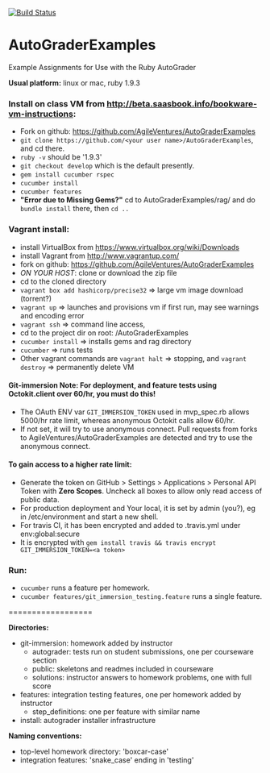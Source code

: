 [![Build Status](https://travis-ci.org/AgileVentures/AutoGraderExamples.png)](https://travis-ci.org/AgileVentures/AutoGraderExamples)

AutoGraderExamples
==================

Example Assignments for Use with the Ruby AutoGrader

**Usual platform:** linux or mac, ruby 1.9.3


### **Install on class VM from http://beta.saasbook.info/bookware-vm-instructions:**
- Fork on github: https://github.com/AgileVentures/AutoGraderExamples
- `git clone https://github.com/<your user name>/AutoGraderExamples`, and cd there.
- `ruby -v` should be '1.9.3'
- `git checkout develop` which is the default presently.
- `gem install cucumber rspec`
- `cucumber install`
- `cucumber features`
- **"Error due to Missing Gems?"** cd to AutoGraderExamples/rag/ and do `bundle install` there, then `cd ..`


### **Vagrant install:**
- install VirtualBox from https://www.virtualbox.org/wiki/Downloads
- install Vagrant from http://www.vagrantup.com/
- fork on github: https://github.com/AgileVentures/AutoGraderExamples
- *ON YOUR HOST*: clone or download the zip file
- cd to the cloned directory
- `vagrant box add hashicorp/precise32` => large vm image download (torrent?)
- `vagrant up`       => launches and provisions vm if first run, may see warnings and encoding error
- `vagrant ssh`      => command line access, 
- cd to the project dir on root: /AutoGraderExamples
- `cucumber install` => installs gems and rag directory
- `cucumber`         => runs tests
- Other vagrant commands are `vagrant halt` => stopping, and `vagrant destroy` => permanently delete VM


#### **Git-immersion Note:** For deployment, and feature tests using Octokit.client over 60/hr, you must do this!
- The OAuth ENV var `GIT_IMMERSION_TOKEN` used in mvp_spec.rb allows 5000/hr rate limit, whereas anonymous Octokit calls allow 60/hr.
- If not set, it will try to use anonymous connect. Pull requests from forks to AgileVentures/AutoGraderExamples are detected and try to use the anonymous connect.

#### To gain access to a higher rate limit:
- Generate the token on GitHub > Settings > Applications > Personal API Token with **Zero Scopes**. Uncheck all boxes to allow only read access of public data.
- For production deployment and Your local, it is set by admin (you?), eg in /etc/environment and start a new shell.
- For travis CI, it has been encrypted and added to .travis.yml under env:global:secure
- It is encrypted with `gem install travis && travis encrypt GIT_IMMERSION_TOKEN=<a token>`

### **Run:**
- `cucumber` runs a feature per homework.
- `cucumber features/git_immersion_testing.feature` runs a single feature.

==================

**Directories:**
- git-immersion: homework added by instructor
  - autograder: tests run on student submissions, one per courseware section
  - public: skeletons and readmes included in courseware
  - solutions: instructor answers to homework problems, one with full score
- features: integration testing features, one per homework added by instructor
  - step_definitions: one per feature with similar name
- install: autograder installer infrastructure

**Naming conventions:**
 - top-level homework directory: 'boxcar-case'
 - integration features: 'snake_case' ending in 'testing'
